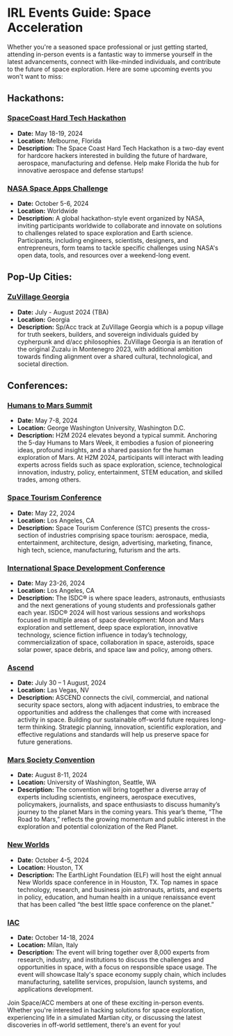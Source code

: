 # IRL Events Guide: Space Acceleration

Whether you're a seasoned space professional or just getting started, attending in-person events is a fantastic way to immerse yourself in the latest advancements, connect with like-minded individuals, and contribute to the future of space exploration. Here are some upcoming events you won't want to miss:

## Hackathons:

### [SpaceCoast Hard Tech Hackathon](https://lu.ma/eax4lcbo)
- **Date:** May 18-19, 2024
- **Location:** Melbourne, Florida
- **Description:** The Space Coast Hard Tech Hackathon is a two-day event for hardcore hackers interested in building the future of hardware, aerospace, manufacturing and defense. Help make Florida the hub for innovative aerospace and defense startups! 

### [NASA Space Apps Challenge](https://www.spaceappschallenge.org/)
- **Date:** October 5-6, 2024
- **Location:** Worldwide
- **Description:** A global hackathon-style event organized by NASA, inviting participants worldwide to collaborate and innovate on solutions to challenges related to space exploration and Earth science. Participants, including engineers, scientists, designers, and entrepreneurs, form teams to tackle specific challenges using NASA's open data, tools, and resources over a weekend-long event.

## Pop-Up Cities:

### [ZuVillage Georgia](/events/zuvillage)
- **Date:** July - August 2024 (TBA)
- **Location:** Georgia 
- **Description:** Sp/Acc track at ZuVillage Georgia which is a popup village for truth seekers, builders, and sovereign individuals guided by cypherpunk and d/acc philosophies. ZuVillage Georgia is an iteration of the original Zuzalu in Montenegro 2023, with additional ambition towards finding alignment over a shared cultural, technological, and societal direction. 

<!--
### [Starbase/ACC](/events/starbaseacc) 
- **Date:** Winter 2024/2025 (TBA)
- **Location:** Starbase, TX
- **Description:** Space/ACC is in the planning phases for a 1-2 month pop-up city at the heart of the Gateway to Mars. Come down to co-work, unconference, hack and build in our makerspace, enjoy some sun when everywhere else is freezing, and maybe catch a Starship rocket launch.
-->

## Conferences:

### [Humans to Mars Summit](https://www.exploremars.org/summit/)
- **Date:** May 7-8, 2024
- **Location:** George Washington University, Washington D.C.
- **Description:** H2M 2024 elevates beyond a typical summit. Anchoring the 5-day Humans to Mars Week, it embodies a fusion of pioneering ideas, profound insights, and a shared passion for the human exploration of Mars. At H2M 2024, participants will interact with leading experts across fields such as space exploration, science, technological innovation, industry, policy, entertainment, STEM education, and skilled trades, among others.

### [Space Tourism Conference](https://www.spacetourismconf.com/)
- **Date:** May 22, 2024
- **Location:** Los Angeles, CA
- **Description:** Space Tourism Conference (STC) presents the cross-section of industries comprising space tourism: aerospace, media, entertainment, architecture, design, advertising, marketing, finance, high tech, science, manufacturing, futurism and the arts.

### [International Space Development Conference](https://isdc.nss.org/)
- **Date:** May 23-26, 2024
- **Location:** Los Angeles, CA
- **Description:** The ISDC® is where space leaders, astronauts, enthusiasts and the next generations of young students and professionals gather each year. ISDC® 2024 will host various sessions and workshops focused in multiple areas of space development: Moon and Mars exploration and settlement, deep space exploration, innovative technology, science fiction influence in today’s technology, commercialization of space, collaboration in space, asteroids, space solar power, space debris, and space law and policy, among others.

### [Ascend](https://www.ascend.events/)
- **Date:** July 30 – 1 August, 2024
- **Location:** Las Vegas, NV
- **Description:** ASCEND connects the civil, commercial, and national security space sectors, along with adjacent industries, to embrace the opportunities and address the challenges that come with increased activity in space. Building our sustainable off-world future requires long-term thinking. Strategic planning, innovation, scientific exploration, and effective regulations and standards will help us preserve space for future generations.

### [Mars Society Convention](https://mkt.marssociety.org/convention-registration)
- **Date:** August 8-11, 2024
- **Location:** University of Washington, Seattle, WA
- **Description:** The convention will bring together a diverse array of experts including scientists, engineers, aerospace executives, policymakers, journalists, and space enthusiasts to discuss humanity’s journey to the planet Mars in the coming years. This year’s theme, “The Road to Mars,” reflects the growing momentum and public interest in the exploration and potential colonization of the Red Planet.

### [New Worlds](https://earthlightfoundation.org/new-worlds/)
- **Date:** October 4-5, 2024
- **Location:** Houston, TX
- **Description:** The EarthLight Foundation (ELF) will host the eight annual New Worlds space conference in in Houston, TX. Top names in space technology, research, and business join astronauts, artists, and experts in policy, education, and human health in a unique renaissance event that has been called “the best little space conference on the planet.”

### [IAC](https://www.iac2024.org/)
- **Date:** October 14-18, 2024
- **Location:** Milan, Italy
- **Description:** The event will bring together over 8,000 experts from research, industry, and institutions to discuss the challenges and opportunities in space, with a focus on responsible space usage. The event will showcase Italy's space economy supply chain, which includes manufacturing, satellite services, propulsion, launch systems, and applications development.

Join Space/ACC members at one of these exciting in-person events. Whether you're interested in hacking solutions for space exploration, experiencing life in a simulated Martian city, or discussing the latest discoveries in off-world settlement, there's an event for you!
